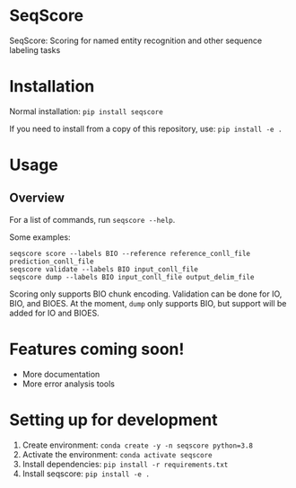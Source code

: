 # SeqScore

SeqScore: Scoring for named entity recognition and other sequence labeling tasks


# Installation

Normal installation: `pip install seqscore`

If you need to install from a copy of this repository, use: `pip install
-e .`


# Usage

## Overview

For a list of commands, run `seqscore --help`.

Some examples:
```
seqscore score --labels BIO --reference reference_conll_file prediction_conll_file 
seqscore validate --labels BIO input_conll_file
seqscore dump --labels BIO input_conll_file output_delim_file
```

Scoring only supports BIO chunk encoding. Validation can be done for IO, BIO, and BIOES.
At the moment, `dump` only supports BIO, but support will be added for IO and BIOES.


# Features coming soon!

* More documentation
* More error analysis tools


# Setting up for development

1. Create environment: `conda create -y -n seqscore python=3.8`
2. Activate the environment: `conda activate seqscore`
3. Install dependencies: `pip install -r requirements.txt`
4. Install seqscore: `pip install -e .`
